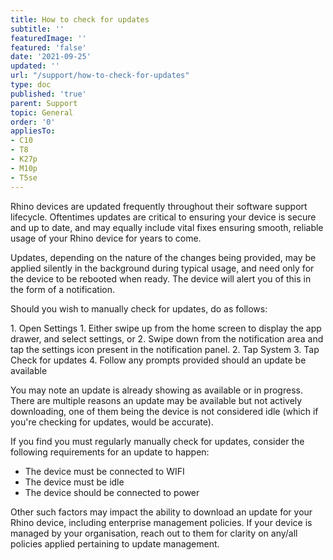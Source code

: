 ```yaml
---
title: How to check for updates
subtitle: ''
featuredImage: ''
featured: 'false'
date: '2021-09-25'
updated: ''
url: "/support/how-to-check-for-updates"
type: doc
published: 'true'
parent: Support
topic: General
order: '0'
appliesTo:
- C10
- T8
- K27p
- M10p
- T5se
---
```


Rhino devices are updated frequently throughout their software support lifecycle. Oftentimes updates are critical to ensuring your device is secure and up to date, and may equally include vital fixes ensuring smooth, reliable usage of your Rhino device for years to come.

Updates, depending on the nature of the changes being provided, may be applied silently in the background during typical usage, and need only for the device to be rebooted when ready. The device will alert you of this in the form of a notification.

Should you wish to manually check for updates, do as follows:

<div class="numbered-instructions" markdown="1">
1. Open Settings
  1. Either swipe up from the home screen to display the app drawer, and select settings, or
  2. Swipe down from the notification area and tap the settings icon present in the notification panel.
2. Tap System
3. Tap Check for updates
4. Follow any prompts provided should an update be available
</div>

You may note an update is already showing as available or in progress. There are multiple reasons an update may be available but not actively downloading, one of them being the device is not considered idle (which if you're checking for updates, would be accurate).

If you find you must regularly manually check for updates, consider the following requirements for an update to happen:

- The device must be connected to WIFI
- The device must be idle
- The device should be connected to power

Other such factors may impact the ability to download an update for your Rhino device, including enterprise management policies. If your device is managed by your organisation, reach out to them for clarity on any/all policies applied pertaining to update management.
